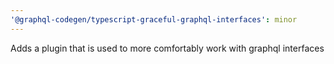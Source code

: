 ```yaml
---
'@graphql-codegen/typescript-graceful-graphql-interfaces': minor
---
```


Adds a plugin that is used to more comfortably work with graphql interfaces
